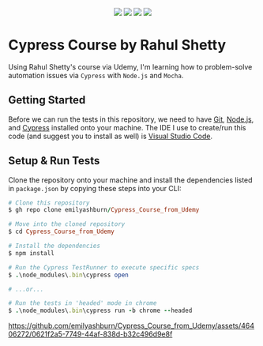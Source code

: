 <p align="center">
<img src="https://img.shields.io/badge/javascript%20-%23323330.svg?&style=for-the-badge&logo=javascript&logoColor=%23F7DF1E"> <img src="https://img.shields.io/badge/-cypress-%23E5E5E5?style=for-the-badge&logo=cypress&logoColor=058a5e"> <img src="https://img.shields.io/badge/-mocha-%238D6748?style=for-the-badge&logo=mocha&logoColor=white"> <img src="https://img.shields.io/badge/node.js-6DA55F?style=for-the-badge&logo=node.js&logoColor=white">
</p>

# Cypress Course by Rahul Shetty
Using Rahul Shetty's course via Udemy, I'm learning how to problem-solve automation issues via ``Cypress`` with ``Node.js`` and ``Mocha``.

## Getting Started
Before we can run the tests in this repository, we need to have [Git](https://git-scm.com/), [Node.js](https://nodejs.org/en), and [Cypress](https://www.cypress.io/) installed onto your machine. The IDE I use to create/run this code (and suggest you to install as well) is [Visual Studio Code](https://code.visualstudio.com/).

## Setup & Run Tests
Clone the repository onto your machine and install the dependencies listed in ``package.json`` by copying these steps into your CLI:
```ruby
# Clone this repository
$ gh repo clone emilyashburn/Cypress_Course_from_Udemy

# Move into the cloned repository
$ cd Cypress_Course_from_Udemy

# Install the dependencies
$ npm install

# Run the Cypress TestRunner to execute specific specs
$ .\node_modules\.bin\cypress open

# ...or...

# Run the tests in 'headed' mode in chrome
$ .\node_modules\.bin\cypress run -b chrome --headed
```
https://github.com/emilyashburn/Cypress_Course_from_Udemy/assets/46406272/0621f2a5-7749-44af-838d-b32c496d9e8f
